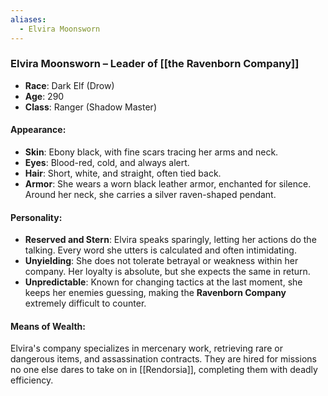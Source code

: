 ```yaml
---
aliases:
  - Elvira Moonsworn
---
```

### **Elvira Moonsworn – Leader of [[the Ravenborn Company]]**

- **Race**: Dark Elf (Drow)
- **Age**: 290
- **Class**: Ranger (Shadow Master)

#### **Appearance**:

- **Skin**: Ebony black, with fine scars tracing her arms and neck.
- **Eyes**: Blood-red, cold, and always alert.
- **Hair**: Short, white, and straight, often tied back.
- **Armor**: She wears a worn black leather armor, enchanted for silence. Around her neck, she carries a silver raven-shaped pendant.

#### **Personality**:

- **Reserved and Stern**: Elvira speaks sparingly, letting her actions do the talking. Every word she utters is calculated and often intimidating.
- **Unyielding**: She does not tolerate betrayal or weakness within her company. Her loyalty is absolute, but she expects the same in return.
- **Unpredictable**: Known for changing tactics at the last moment, she keeps her enemies guessing, making the **Ravenborn Company** extremely difficult to counter.

#### **Means of Wealth**:

Elvira's company specializes in mercenary work, retrieving rare or dangerous items, and assassination contracts. They are hired for missions no one else dares to take on in [[Rendorsia]], completing them with deadly efficiency.
